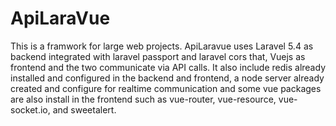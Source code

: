 # ApiLaraVue
This is a framwork for large web projects. ApiLaravue uses Laravel 5.4 as backend integrated with laravel passport and laravel cors that, Vuejs as frontend and the two communicate via API calls. It also include redis already installed and configured in the backend and frontend, a node server already created and configure for realtime communication and some vue packages are also install in the frontend such as vue-router, vue-resource, vue-socket.io, and sweetalert.
